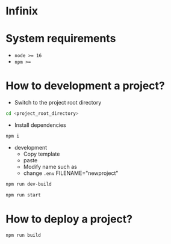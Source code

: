 # Infinix

# System requirements

- `node >= 16`
- `npm >= `

# How to development a project?

- Switch to the project root directory

```bash
cd <project_root_directory>
```

- Install dependencies

```bash
npm i
```

- development
  - Copy template
  - paste
  - Modify name such as <newproject>
  - change `.env` FILENAME="newproject"

```bash
npm run dev-build
```

```bash
npm run start
```

# How to deploy a project?

```bash
npm run build
```
